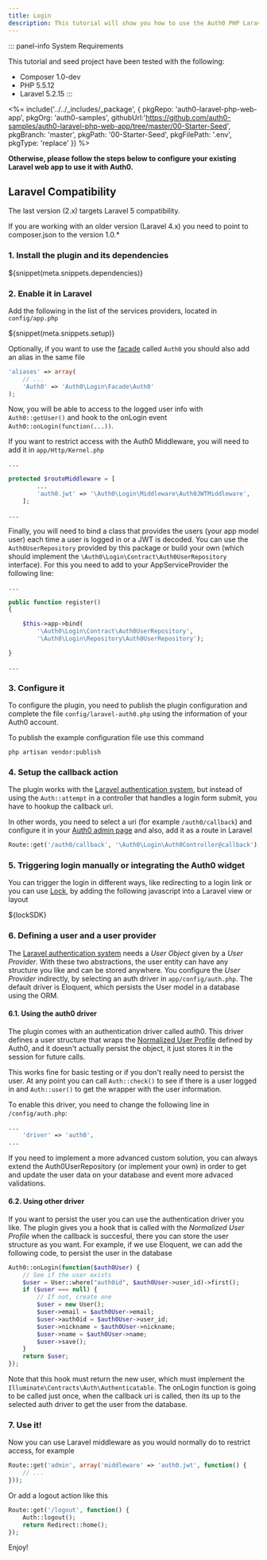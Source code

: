 ```yaml
---
title: Login
description: This tutorial will show you how to use the Auth0 PHP Laravel SDK to add authentication and authorization to your web app.
---
```


::: panel-info System Requirements

 This tutorial and seed project have been tested with the following:
* Composer 1.0-dev
* PHP 5.5.12
* Laravel 5.2.15
:::

<%= include('../../_includes/_package', {
  pkgRepo: 'auth0-laravel-php-web-app',
  pkgOrg: 'auth0-samples', 
  githubUrl:'https://github.com/auth0-samples/auth0-laravel-php-web-app/tree/master/00-Starter-Seed',
  pkgBranch: 'master',
  pkgPath: '00-Starter-Seed',
  pkgFilePath: '.env',
  pkgType: 'replace'
}) %>

**Otherwise, please follow the steps below to configure your existing Laravel web app to use it with Auth0.**

## Laravel Compatibility

The last version (2.x) targets Laravel 5 compatibility.

If you are working with an older version (Laravel 4.x) you need to point to composer.json to the version 1.0.*

### 1. Install the plugin and its dependencies

${snippet(meta.snippets.dependencies)}

### 2. Enable it in Laravel
Add the following in the list of the services providers, located in `config/app.php`

${snippet(meta.snippets.setup)}

Optionally, if you want to use the [facade](http://laravel.com/docs/facades) called `Auth0` you should also add an alias in the same file

```php
'aliases' => array(
    // ...
    'Auth0' => 'Auth0\Login\Facade\Auth0'
);
```

Now, you will be able to access to the logged user info with `Auth0::getUser()` and hook to the onLogin event  `Auth0::onLogin(function(...))`.

If you want to restrict access with the Auth0 Middleware, you will need to add it in `app/Http/Kernel.php`

```php
...

protected $routeMiddleware = [
		...
		'auth0.jwt' => '\Auth0\Login\Middleware\Auth0JWTMiddleware',
	];

...
```

Finally, you will need to bind a class that provides the users (your app model user) each time a user is logged in or a JWT is decoded. You can use the `Auth0UserRepository` provided by this package or build your own (which should implement the `\Auth0\Login\Contract\Auth0UserRepository` interface).
For this you need to add to your AppServiceProvider the following line:

```php
...

public function register()
{

    $this->app->bind(
        '\Auth0\Login\Contract\Auth0UserRepository',
        '\Auth0\Login\Repository\Auth0UserRepository');

}

...
```

### 3. Configure it

To configure the plugin, you need to publish the plugin configuration and complete the file `config/laravel-auth0.php` using the information of your Auth0 account.

To publish the example configuration file use this command

    php artisan vendor:publish

### 4. Setup the callback action

The plugin works with the [Laravel authentication system](https://laravel.com/docs/5.2/authentication), but instead of using the `Auth::attempt` in a controller that handles a login form submit, you have to hookup the callback uri.

In other words, you need to select a uri (for example `/auth0/callback`) and configure it in your [Auth0 admin page](${uiURL}/#/applications) and also, add it as a route in Laravel

```php
Route::get('/auth0/callback', '\Auth0\Login\Auth0Controller@callback');
```

### 5. Triggering login manually or integrating the Auth0 widget

You can trigger the login in different ways, like redirecting to a login link or you can use [Lock](/lock), by adding the following javascript into a Laravel view or layout

${lockSDK}

### 6. Defining a user and a user provider

The [Laravel authentication system](https://laravel.com/docs/5.2/authentication) needs a *User Object* given by a *User Provider*. With these two abstractions, the user entity can have any structure you like and can be stored anywhere. You configure the *User Provider* indirectly, by selecting an auth driver in `app/config/auth.php`. The default driver is Eloquent, which persists the User model in a database using the ORM.

#### 6.1. Using the auth0 driver

The plugin comes with an authentication driver called auth0. This driver defines a user structure that wraps the [Normalized User Profile](/user-profile) defined by Auth0, and it doesn't actually persist the object, it just stores it in the session for future calls.

This works fine for basic testing or if you don't really need to persist the user. At any point you can call `Auth::check()` to see if there is a user logged in and `Auth::user()` to get the wrapper with the user information.

To enable this driver, you need to change the following line in `/config/auth.php`:

```php
...
	'driver' => 'auth0',
...
```

If you need to implement a more advanced custom solution, you can always extend the Auth0UserRepository (or implement your own) in order to get and update the user data on your database and event more advaced validations.

#### 6.2. Using other driver

If you want to persist the user you can use the authentication driver you like. The plugin gives you a hook that is called with the *Normalized User Profile* when the callback is succesful, there you can store the user structure as you want. For example, if we use Eloquent, we can add the following code, to persist the user in the database

```php
Auth0::onLogin(function($auth0User) {
    // See if the user exists
    $user = User::where("auth0id", $auth0User->user_id)->first();
    if ($user === null) {
        // If not, create one
        $user = new User();
        $user->email = $auth0User->email;
        $user->auth0id = $auth0User->user_id;
        $user->nickname = $auth0User->nickname;
        $user->name = $auth0User->name;
        $user->save();
    }
    return $user;
});
```

Note that this hook must return the new user, which must implement the `Illuminate\Contracts\Auth\Authenticatable`. The onLogin function is going to be called just once, when the callback uri is called, then its up to the selected auth driver to get the user from the database.

### 7. Use it!

Now you can use Laravel middleware as you would normally do to restrict access, for example

```php
Route::get('admin', array('middleware' => 'auth0.jwt', function() {
    // ...
}));
```

Or add a logout action like this

```php
Route::get('/logout', function() {
    Auth::logout();
    return Redirect::home();
});
```

Enjoy!
